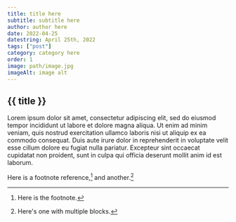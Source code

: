 ```yaml
---
title: title here
subtitle: subtitle here
author: author here
date: 2022-04-25
datestring: April 25th, 2022
tags: ["post"]
category: category here
order: 1
image: path/image.jpg
imageAlt: image alt
---
```


## {{ title }}

Lorem ipsum dolor sit amet, consectetur adipiscing elit, sed do eiusmod tempor incididunt ut labore et dolore magna aliqua. Ut enim ad minim veniam, quis nostrud exercitation ullamco laboris nisi ut aliquip ex ea commodo consequat. Duis aute irure dolor in reprehenderit in voluptate velit esse cillum dolore eu fugiat nulla pariatur. Excepteur sint occaecat cupidatat non proident, sunt in culpa qui officia deserunt mollit anim id est laborum.

Here is a footnote reference,[^1] and another.[^longnote]

[^1]: Here is the footnote.

[^longnote]: Here's one with multiple blocks.
